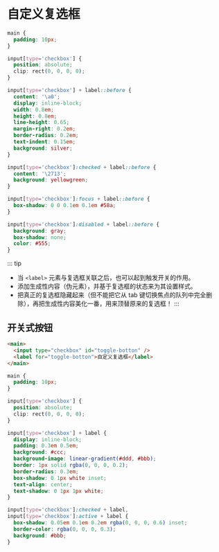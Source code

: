 # 自定义复选框

```css
main {
  padding: 10px;
}

input[type='checkbox'] {
  position: absolute;
  clip: rect(0, 0, 0, 0);
}

input[type='checkbox'] + label::before {
  content: '\a0';
  display: inline-block;
  width: 0.8em;
  height: 0.8em;
  line-height: 0.65;
  margin-right: 0.2em;
  border-radius: 0.2em;
  text-indent: 0.15em;
  background: silver;
}

input[type='checkbox']:checked + label::before {
  content: '\2713';
  background: yellowgreen;
}

input[type='checkbox']:focus + label::before {
  box-shadow: 0 0 0.1em 0.1em #58a;
}

input[type='checkbox']:disabled + label::before {
  background: gray;
  box-shadow: none;
  color: #555;
}
```

  <DemoBlock  demo='css-experience-custom-checkbox' />

::: tip

- 当 `<label>` 元素与复选框关联之后，也可以起到触发开关的作用。
- 添加生成性内容（伪元素），并基于复选框的状态来为其设置样式。
- 把真正的复选框隐藏起来（但不能把它从 tab 键切换焦点的队列中完全删除），再把生成性内容美化一番，用来顶替原来的复选框！
  :::

## 开关式按钮

```html
<main>
  <input type="checkbox" id="toggle-botton" />
  <label for="toggle-botton">自定义复选框</label>
</main>
```

```css
main {
  padding: 10px;
}

input[type='checkbox'] {
  position: absolute;
  clip: rect(0, 0, 0, 0);
}

input[type='checkbox'] + label {
  display: inline-block;
  padding: 0.3em 0.5em;
  background: #ccc;
  background-image: linear-gradient(#ddd, #bbb);
  border: 1px solid rgba(0, 0, 0, 0.2);
  border-radius: 0.3em;
  box-shadow: 0 1px white inset;
  text-align: center;
  text-shadow: 0 1px 1px white;
}

input[type='checkbox']:checked + label,
input[type='checkbox']:active + label {
  box-shadow: 0.05em 0.1em 0.2em rgba(0, 0, 0, 0.6) inset;
  border-color: rgba(0, 0, 0, 0.3);
  background: #bbb;
}
```

  <DemoBlock  demo='css-experience-toggle-button' />
